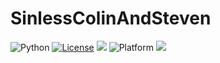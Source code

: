 # SinlessColinAndSteven
<img alt="Python" src="https://img.shields.io/badge/python-3.9-blue"> <a href="https://https://github.com/foleycolin00/SinlessColinAndSteven/blob/main/LICENSE.md"><img 
alt="License" src="https://img.shields.io/badge/license-unlicense-red"></a> <img 
src="https://img.shields.io/badge/purpose-ai%20,%20se-blueviolet"> <img 
alt="Platform" src="https://img.shields.io/badge/platform-osx%20,%20linux-lightgrey"> <a 
href="https://github.com/foleycolin00/SinlessColinAndSteven/actions"><img src="https://github.com/foleycolin00/SinlessColinAndSteven/actions/workflows/unit-tests.yml/badge.svg"></a>
